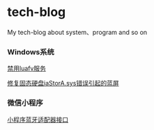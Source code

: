 # tech-blog
My tech-blog about system、program and so on

### Windows系统

  [禁用luafv服务](https://github.com/FlamingoTsui/tech-blog/issues/1)
  
  [修复固态硬盘iaStorA.sys错误引起的蓝屏](https://github.com/FlamingoTsui/tech-blog/issues/2)

### 微信小程序
  [小程序蓝牙适配器接口](https://github.com/FlamingoTsui/tech-blog/issues/3)
